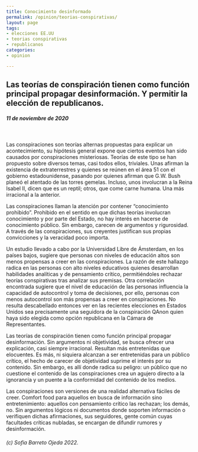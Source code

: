 ```yaml
---
title: Conocimiento desinformado
permalink: /opinion/teorias-conspirativas/
layout: page
tags: 
- elecciones EE.UU
- teorias conspirativas
- republicanos
categories:
- opinion 

---
```


## Las teorías de conspiración tienen como función principal propagar desinformación. Y permitir la elección de republicanos.
##### 11 de noviembre de 2020
<br>

Las conspiraciones son teorías alternas propuestas para explicar un acontecimiento, su hipótesis general expone que ciertos eventos han sido causados por conspiraciones misteriosas. Teorías de este tipo se han propuesto sobre diversos temas, casi todos ellos, triviales. Unas afirman la existencia de extraterrestres y quienes se reúnen en el área 51 con el gobierno estadounidense, pasando por quienes afirman que G.W. Bush planeó el atentado de las torres gemelas. Incluso, unos involucran a la Reina Isabel II, dicen que es un reptil; otros, que come carne humana. Una más irracional a la anterior. 

Las conspiraciones llaman la atención por contener “conocimiento prohibido”. Prohibido en el sentido en que dichas teorías involucran conocimiento y por parte del Estado, no hay interés en hacerse de conocimiento público. Sin embargo, carecen de argumentos y rigurosidad. A través de las conspiraciones, sus creyentes justifican sus propias convicciones y la veracidad poco importa. 

Un estudio llevado a cabo por la Universidad Libre de Ámsterdam, en los países bajos, sugiere que personas con niveles de educación altos son menos propensas a creer en las conspiraciones. La razón de este hallazgo radica en las personas con alto niveles educativos quienes desarrollan habilidades analíticas y de pensamiento crítico, permitiéndoles rechazar teorías conspirativas tras analizar sus premisas. Otra correlación encontrada sugiere que el nivel de educación de las personas influencia la capacidad de autocontrol y toma de decisiones, por ello, personas con menos autocontrol son más propensas a creer en conspiraciones. No resulta descabellado entonces ver en las recientes elecciones en Estados Unidos sea precisamente una seguidora de la conspiración QAnon quien haya sido elegida como opción republicana en la Cámara de Representantes.

Las teorías de conspiración tienen como función principal propagar desinformación. Sin argumentos ni objetividad, se busca ofrecer una explicación, casi siempre irracional. Resultan más entretenidas que elocuentes. Es más, ni siquiera alcanzan a ser entretenidas para un público crítico, el hecho de carecer de objetividad suprime el interés por su contenido. Sin embargo, es allí donde radica su peligro: un público que no cuestione el contenido de las conspiraciones crea un agujero directo a la ignorancia y un puente a la conformidad del contenido de los medios.

Las conspiraciones son versiones de una realidad alternativa fáciles de creer. Comfort food para aquellos en busca de información sino entretenimiento: aquellos con pensamiento crítico las rechazan; los demás, no. Sin argumentos lógicos ni documentos donde soporten información o verifiquen dichas afirmaciones, sus seguidores, gente común cuyas facultades críticas nubladas, se encargan de difundir rumores y desinformación. 
<br>


###### (c) Sofia Barreto Ojeda 2022.